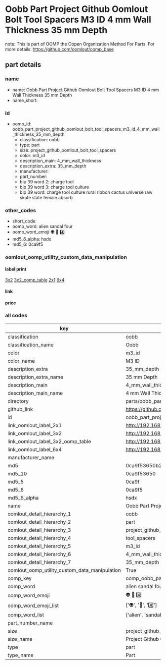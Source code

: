 # Oobb Part Project Github Oomlout Bolt Tool Spacers M3 ID 4 mm Wall Thickness 35 mm Depth  

note: This is part of OOMP the Oopen Organization Method For Parts. For more details: https://github.com/oomlout/oomp_base

##  part details
  







### name
* name: Oobb Part Project Github Oomlout Bolt Tool Spacers M3 ID 4 mm Wall Thickness 35 mm Depth
* name_short: 
### id
* oomp_id: oobb_part_project_github_oomlout_bolt_tool_spacers_m3_id_4_mm_wall_thickness_35_mm_depth
  * classification: oobb
  * type: part
  * size: project_github_oomlout_bolt_tool_spacers
  * color: m3_id
  * description_main: 4_mm_wall_thickness
  * description_extra: 35_mm_depth
  * manufacturer: 
  * part_number: 
  * bip 39 word 2: charge tool
  * bip 39 word 3: charge tool culture
  * bip 39 word: charge tool culture rural ribbon cactus universe raw skate state female absorb

### other_codes
* short_code: 
* oomp_word: alien sandal four
* oomp_word_emoji :alien: :sandal: :four:
* md5_6_alpha: hsdx
* md5_6: 0ca9f5






### oomlout_oomp_utility_custom_data_manipulation
#### label print
[3x2](http://192.168.1.245:1112/?label=oomp%20hsdx)
[3x2_oomp_table](http://192.168.1.108:1112/?label=oomp%20hsdx)
[2x1](http://192.168.1.242:1112/?label=oomp%20hsdx)
[6x4](http://192.168.1.55:1112/?label=oomp%20hsdx)    

#### link

                              

#### price







### all codes 
| key | value |  
| --- | --- |  
| classification | oobb |  
| classification_name | Oobb |  
| color | m3_id |  
| color_name | M3 ID |  
| description_extra | 35_mm_depth |  
| description_extra_name | 35 mm Depth |  
| description_main | 4_mm_wall_thickness |  
| description_main_name | 4 mm Wall Thickness |  
| directory | parts/oobb_part_project_github_oomlout_bolt_tool_spacers_m3_id_4_mm_wall_thickness_35_mm_depth |  
| github_link | https://github.com/oomlout/oomlout_oomp_part_src/tree/main/parts/oobb_part_project_github_oomlout_bolt_tool_spacers_m3_id_4_mm_wall_thickness_35_mm_depth |  
| id | oobb_part_project_github_oomlout_bolt_tool_spacers_m3_id_4_mm_wall_thickness_35_mm_depth |  
| link_oomlout_label_2x1 | http://192.168.1.242:1112/?label=oomp%20hsdx |  
| link_oomlout_label_3x2 | http://192.168.1.245:1112/?label=oomp%20hsdx |  
| link_oomlout_label_3x2_oomp_table | http://192.168.1.108:1112/?label=oomp%20hsdx |  
| link_oomlout_label_6x4 | http://192.168.1.55:1112/?label=oomp%20hsdx |  
| manufacturer_name |  |  
| md5 | 0ca9f53650b29db8805c8bd86b392934 |  
| md5_10 | 0ca9f53650 |  
| md5_5 | 0ca9f |  
| md5_6 | 0ca9f5 |  
| md5_6_alpha | hsdx |  
| name | Oobb Part Project Github Oomlout Bolt Tool Spacers M3 ID 4 mm Wall Thickness 35 mm Depth |  
| oomlout_detail_hierarchy_1 | oobb |  
| oomlout_detail_hierarchy_2 | part |  
| oomlout_detail_hierarchy_3 | project_github_bolt |  
| oomlout_detail_hierarchy_4 | tool_spacers |  
| oomlout_detail_hierarchy_5 | m3_id |  
| oomlout_detail_hierarchy_6 | 4_mm_wall_thickness |  
| oomlout_detail_hierarchy_7 | 35_mm_depth |  
| oomlout_oomp_utility_custom_data_manipulation | True |  
| oomp_key | oomp_oobb_part_project_github_oomlout_bolt_tool_spacers_m3_id_4_mm_wall_thickness_35_mm_depth |  
| oomp_word | alien sandal four |  
| oomp_word_emoji | :alien: :sandal: :four: |  
| oomp_word_emoji_list | [':alien:', ':sandal:', ':four:'] |  
| oomp_word_list | ['alien', 'sandal', 'four'] |  
| part_number_name |  |  
| size | project_github_oomlout_bolt_tool_spacers |  
| size_name | Project Github Oomlout Bolt Tool Spacers |  
| type | part |  
| type_name | Part |  
